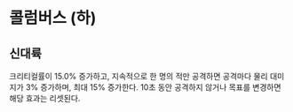 # 콜럼버스 (하)

## 신대륙

크리티컬률이 15.0% 증가하고, 지속적으로 한 명의 적만 공격하면 공격마다 물리 대미지가 3% 증가하며, 최대 15% 증가한다. 10초 동안 공격하지 않거나 목표를 변경하면 해당 효과는 리셋된다.
